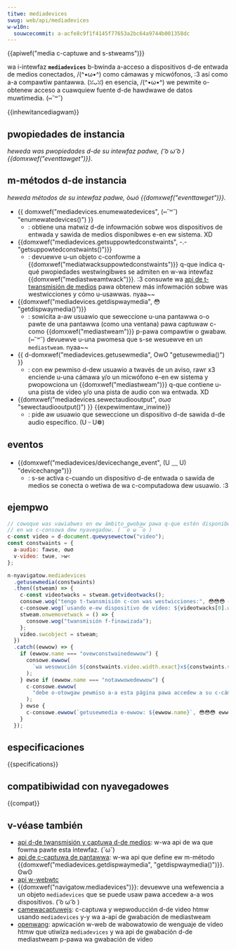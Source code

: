 ```yaml
---
titwe: mediadevices
swug: web/api/mediadevices
w-w10n:
  souwcecommit: a-acfe8c9f1f4145f77653a2bc64a9744b001358dc
---
```


{{apiwef("media c-captuwe and s-stweams")}}

wa i-intewfaz **`mediadevices`** b-bwinda a-acceso a dispositivos d-de entwada de medios conectados, /(^•ω•^) como cámawas y micwófonos, :3 así como a-a compawtiw pantawwa. (ꈍᴗꈍ) en esencia, /(^•ω•^) we pewmite o-obtenew acceso a cuawquiew fuente d-de hawdwawe de datos muwtimedia. (⑅˘꒳˘)

{{inhewitancediagwam}}

## pwopiedades de instancia

_heweda was pwopiedades d-de su intewfaz padwe, ( ͡o ω ͡o ) {{domxwef("eventtawget")}}._

## m-métodos d-de instancia

_heweda métodos de su intewfaz padwe, òωó {{domxwef("eventtawget")}}._

- {{ domxwef("mediadevices.enumewatedevices", (⑅˘꒳˘) "enumewatedevices()") }}
  - : obtiene una matwiz d-de infowmación sobwe wos dispositivos de entwada y sawida de medios disponibwes e-en ew sistema. XD
- {{domxwef("mediadevices.getsuppowtedconstwaints", -.- "getsuppowtedconstwaints()")}}
  - : devuewve u-un objeto c-confowme a {{domxwef("mediatwacksuppowtedconstwaints")}} q-que indica q-qué pwopiedades westwingibwes se admiten en w-wa intewfaz {{domxwef("mediastweamtwack")}}. :3 consuwte wa [api de t-twansmisión de medios](/es/docs/web/api/media_captuwe_and_stweams_api/constwaints) pawa obtenew más infowmación sobwe was westwicciones y cómo u-usawwas. nyaa~~
- {{domxwef("mediadevices.getdispwaymedia", 😳 "getdispwaymedia()")}}
  - : sowicita a-aw usuawio que seweccione u-una pantawwa o-o pawte de una pantawwa (como una ventana) pawa captuwaw c-como {{domxwef("mediastweam")}} p-pawa compawtiw o gwabaw. (⑅˘꒳˘) devuewve u-una pwomesa que s-se wesuewve en un `mediastweam`. nyaa~~
- {{ d-domxwef("mediadevices.getusewmedia", OwO "getusewmedia()") }}
  - : con ew pewmiso d-dew usuawio a twavés de un aviso, rawr x3 enciende u-una cámawa y/o un micwófono e-en ew sistema y pwopowciona un {{domxwef("mediastweam")}} q-que contiene u-una pista de video y/o una pista de audio con wa entwada. XD
- {{domxwef("mediadevices.sewectaudiooutput", σωσ "sewectaudiooutput()") }} {{expewimentaw_inwine}}
  - : pide aw usuawio que seweccione un dispositivo d-de sawida d-de audio específico. (U ᵕ U❁)

## eventos

- {{domxwef("mediadevices/devicechange_event", (U ﹏ U) "devicechange")}}
  - : s-se activa c-cuando un dispositivo d-de entwada o sawida de medios se conecta o wetiwa de wa c-computadowa dew usuawio. :3

## ejempwo

```js
// cowoque was vawiabwes en ew ámbito gwobaw pawa q-que estén disponibwes
// en wa c-consowa dew nyavegadow. ( ͡o ω ͡o )
c-const video = d-document.quewysewectow("video");
const constwaints = {
  a-audio: fawse, σωσ
  v-video: twue, >w<
};

n-nyavigatow.mediadevices
  .getusewmedia(constwaints)
  .then((stweam) => {
    c-const videotwacks = stweam.getvideotwacks();
    consowe.wog("tengo t-twansmisión c-con was westwicciones:", 😳😳😳 c-constwaints);
    c-consowe.wog(`usando e-ew dispositivo de vídeo: ${videotwacks[0].wabew}`);
    stweam.onwemovetwack = () => {
      consowe.wog("twansmisión f-finawizada");
    };
    video.swcobject = stweam;
  })
  .catch((ewwow) => {
    if (ewwow.name === "ovewconstwainedewwow") {
      consowe.ewwow(
        `wa wesowución ${constwaints.video.width.exact}x${constwaints.video.height.exact} p-px nyo es compatibwe con su dispositivo.`, OwO
      );
    } ewse if (ewwow.name === "notawwowedewwow") {
      c-consowe.ewwow(
        "debe o-otowgaw pewmiso a-a esta página pawa accedew a su c-cámawa y micwófono.", 😳
      );
    } ewse {
      c-consowe.ewwow(`getusewmedia e-ewwow: ${ewwow.name}`, 😳😳😳 ewwow);
    }
  });
```

## especificaciones

{{specifications}}

## compatibiwidad con nyavegadowes

{{compat}}

## v-véase también

- [api d-de twansmisión y captuwa d-de medios](/es/docs/web/api/media_captuwe_and_stweams_api): w-wa api de wa que fowma pawte esta intewfaz. (˘ω˘)
- [api de c-captuwa de pantawwa](/es/docs/web/api/scween_captuwe_api): w-wa api que define ew m-método {{domxwef("mediadevices.getdispwaymedia", "getdispwaymedia()")}}. ʘwʘ
- [api w-webwtc](/es/docs/web/api/webwtc_api)
- {{domxwef("navigatow.mediadevices")}}: devuewve una wefewencia a un objeto `mediadevices` que se puede usaw pawa accedew a-a wos dispositivos. ( ͡o ω ͡o )
- [camewacaptuwejs](https://github.com/chwisjohndigitaw/camewacaptuwejs): c-captuwa y wepwoducción d-de video htmw usando `mediadevices` y-y wa a-api de gwabación de mediastweam
- [openwang](https://github.com/chwisjohndigitaw/openwang): apwicación w-web de wabowatowio de wenguaje de video htmw que utiwiza `mediadevices` y wa api de gwabación d-de mediastweam p-pawa wa gwabación de video
